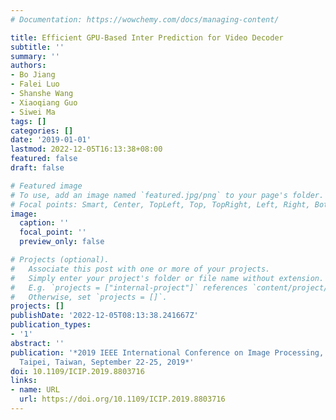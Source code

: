 ```yaml
---
# Documentation: https://wowchemy.com/docs/managing-content/

title: Efficient GPU-Based Inter Prediction for Video Decoder
subtitle: ''
summary: ''
authors:
- Bo Jiang
- Falei Luo
- Shanshe Wang
- Xiaoqiang Guo
- Siwei Ma
tags: []
categories: []
date: '2019-01-01'
lastmod: 2022-12-05T16:13:38+08:00
featured: false
draft: false

# Featured image
# To use, add an image named `featured.jpg/png` to your page's folder.
# Focal points: Smart, Center, TopLeft, Top, TopRight, Left, Right, BottomLeft, Bottom, BottomRight.
image:
  caption: ''
  focal_point: ''
  preview_only: false

# Projects (optional).
#   Associate this post with one or more of your projects.
#   Simply enter your project's folder or file name without extension.
#   E.g. `projects = ["internal-project"]` references `content/project/deep-learning/index.md`.
#   Otherwise, set `projects = []`.
projects: []
publishDate: '2022-12-05T08:13:38.241667Z'
publication_types:
- '1'
abstract: ''
publication: '*2019 IEEE International Conference on Image Processing, ICIP 2019,
  Taipei, Taiwan, September 22-25, 2019*'
doi: 10.1109/ICIP.2019.8803716
links:
- name: URL
  url: https://doi.org/10.1109/ICIP.2019.8803716
---
```

